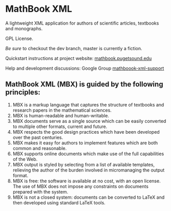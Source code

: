MathBook XML
============

A lightweight XML application for authors of scientific articles, textbooks and monographs.

GPL License.

*Be sure* to checkout the dev branch, master is currently a fiction.

Quickstart instructions at project website:  [mathbook.pugetsound.edu](http://mathbook.pugetsound.edu)

Help and development discussions: Google Group [mathboook-xml-support](https://groups.google.com/forum/?fromgroups#!forum/mathbook-xml-support)


MathBook XML (MBX) is guided by the following principles:
---------------------------------------------------------

1. MBX is a markup language that captures the structure of
textbooks and research papers in the mathematical sciences.
2. MBX is human-readable and human-writable.
3. MBX documents serve as a single source which can be
easily converted to multiple other formats, current and future.
4. MBX respects the good design practices which have been
developed over the past centuries.
5. MBX makes it easy for authors to implement features which
are both common and reasonable.
6. MBX supports online documents which make use of the full
capabilities of the Web.
7. MBX output is styled by selecting from a list of available
templates, relieving the author of the burden involved
in micromanaging the output format.
8. MBX is free: the software is available at no cost, with an
open license. The use of MBX does not impose any constraints
on documents prepared with the system.
9. MBX is not a closed system: documents can be converted to
LaTeX and then developed using standard LaTeX tools.


